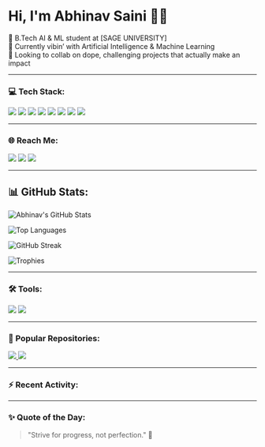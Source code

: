 # Hi, I'm Abhinav Saini 👨‍💻  
🧠 B.Tech AI & ML student at [SAGE UNIVERSITY]  
🌱 Currently vibin’ with Artificial Intelligence & Machine Learning  
👯 Looking to collab on dope, challenging projects that actually make an impact  

---

### 💻 Tech Stack:
<p>
  <img src="https://img.shields.io/badge/Git-F05032?style=for-the-badge&logo=git&logoColor=white"/>
  <img src="https://img.shields.io/badge/Python-FFD43B?style=for-the-badge&logo=python&logoColor=blue"/>
  <img src="https://img.shields.io/badge/C++-00599C?style=for-the-badge&logo=c%2B%2B&logoColor=white"/>
  <img src="https://img.shields.io/badge/Pandas-150458?style=for-the-badge&logo=pandas&logoColor=white"/>
  <img src="https://img.shields.io/badge/Numpy-013243?style=for-the-badge&logo=numpy&logoColor=white"/>
  <img src="https://img.shields.io/badge/HTML5-E34F26?style=for-the-badge&logo=html5&logoColor=white"/>
  <img src="https://img.shields.io/badge/CSS3-1572B6?style=for-the-badge&logo=css3&logoColor=white"/>
  <img src="https://img.shields.io/badge/JavaScript-F7DF1E?style=for-the-badge&logo=javascript&logoColor=black"/>
</p>

---

### 🌐 Reach Me:
<a href="https://www.linkedin.com/in/abhinav-saini-642078338/" target="_blank"><img src="https://img.shields.io/badge/LinkedIn-blue?style=for-the-badge&logo=linkedin&logoColor=white" /></a>
<a href="" target="_blank"><img src="https://img.shields.io/badge/Instagram-E4405F?style=for-the-badge&logo=instagram&logoColor=white" /></a>
<a href=""><img src="https://img.shields.io/badge/Email-D14836?style=for-the-badge&logo=gmail&logoColor=white" /></a>

---

## 📊 GitHub Stats:
![Abhinav's GitHub Stats](https://github-readme-stats.vercel.app/api?username=Anhsirk17&show_icons=true&theme=radical)

![Top Languages](https://github-readme-stats.vercel.app/api/top-langs/?username=Anhsirk17&layout=compact&theme=radical)

<img src="https://github-readme-streak-stats.herokuapp.com/?user=Anhsirk17&theme=tokyonight" alt="GitHub Streak" />
<br/>

![Trophies](https://github-profile-trophy.vercel.app/?username=Anhsirk17&theme=dracula&no-frame=true&column=4)

---

### 🛠 Tools:
<p>
  <img src="https://img.shields.io/badge/Anaconda-42B029?style=for-the-badge&logo=anaconda&logoColor=white"/>
  <img src="https://img.shields.io/badge/Jupyter-F37626?style=for-the-badge&logo=jupyter&logoColor=white"/>
</p>

---

### 📌 Popular Repositories:

<p>
  <a href="https://github.com/Anhsirk17/centralDaoToken-core-sage">
    <img src="https://img.shields.io/badge/Repo%201-%2312100E.svg?&style=for-the-badge&logo=github&logoColor=white" />
  </a>
  <a href="https://github.com/Anhsirk17/Youtube-Video-Downloader-">
    <img src="https://img.shields.io/badge/Repo%202-%2312100E.svg?&style=for-the-badge&logo=github&logoColor=white" />
  </a>
</p>

---

### ⚡ Recent Activity:
<!--START_SECTION:activity-->

<!--END_SECTION:activity-->

---

### ✨ Quote of the Day:
> "Strive for progress, not perfection." 🚀



<!--
**Anhsirk17/Anhsirk17** is a ✨ _special_ ✨ repository because its `README.md` (this file) appears on your GitHub profile.

Here are some ideas to get you started:

- 🔭 I’m currently working on ...
- 🌱 I’m currently learning ...
- 👯 I’m looking to collaborate on ...
- 🤔 I’m looking for help with ...
- 💬 Ask me about ...
- 📫 How to reach me: ...
- 😄 Pronouns: ...
- ⚡ Fun fact: ...
-->

